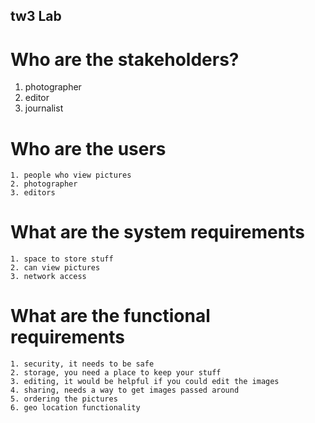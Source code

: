 
## tw3 Lab


# Who are the stakeholders?

   1. photographer
   2. editor
   3. journalist


# Who are the users
    1. people who view pictures
    2. photographer
    3. editors



# What are the system requirements

    1. space to store stuff
    2. can view pictures
    3. network access


# What are the functional requirements
    
    1. security, it needs to be safe
    2. storage, you need a place to keep your stuff
    3. editing, it would be helpful if you could edit the images
    4. sharing, needs a way to get images passed around
    5. ordering the pictures
    6. geo location functionality
